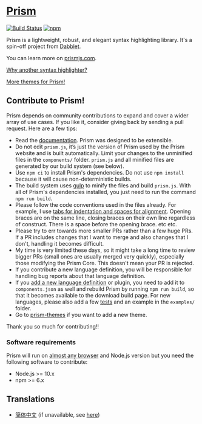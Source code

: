 # [Prism](http://prismjs.com/)

[![Build Status](http://github.com/PrismJS/prism/workflows/CI/badge.svg)](http://github.com/PrismJS/prism/actions)
[![npm](http://img.shields.io/npm/dw/prismjs.svg)](http://www.npmjs.com/package/prismjs)

Prism is a lightweight, robust, and elegant syntax highlighting library. It's a spin-off project from [Dabblet](http://dabblet.com/).

You can learn more on [prismjs.com](http://prismjs.com/).

[Why another syntax highlighter?](http://lea.verou.me/2012/07/introducing-prism-an-awesome-new-syntax-highlighter/#more-1841)

[More themes for Prism!](http://github.com/PrismJS/prism-themes)

## Contribute to Prism!

Prism depends on community contributions to expand and cover a wider array of use cases. If you like it, consider giving back by sending a pull request. Here are a few tips:

- Read the [documentation](http://prismjs.com/extending.html). Prism was designed to be extensible.
- Do not edit `prism.js`, it’s just the version of Prism used by the Prism website and is built automatically. Limit your changes to the unminified files in the `components/` folder. `prism.js` and all minified files are generated by our build system (see below).
- Use `npm ci` to install Prism's dependencies. Do not use `npm install` because it will cause non-deterministic builds.
- The build system uses [gulp](http://github.com/gulpjs/gulp) to minify the files and build `prism.js`. With all of Prism's dependencies installed, you just need to run the command `npm run build`.
- Please follow the code conventions used in the files already. For example, I use [tabs for indentation and spaces for alignment](http://lea.verou.me/2012/01/why-tabs-are-clearly-superior/). Opening braces are on the same line, closing braces on their own line regardless of construct. There is a space before the opening brace. etc etc.
- Please try to err towards more smaller PRs rather than a few huge PRs. If a PR includes changes that I want to merge and also changes that I don't, handling it becomes difficult.
- My time is very limited these days, so it might take a long time to review bigger PRs (small ones are usually merged very quickly), especially those modifying the Prism Core. This doesn't mean your PR is rejected.
- If you contribute a new language definition, you will be responsible for handling bug reports about that language definition.
- If you [add a new language definition](http://prismjs.com/extending.html#creating-a-new-language-definition) or plugin, you need to add it to `components.json` as well and rebuild Prism by running `npm run build`, so that it becomes available to the download build page. For new languages, please also add a few [tests](http://prismjs.com/test-suite.html) and an example in the `examples/` folder.
- Go to [prism-themes](http://github.com/PrismJS/prism-themes) if you want to add a new theme.

Thank you so much for contributing!!

### Software requirements

Prism will run on [almost any browser](http://prismjs.com/#features-full) and Node.js version but you need the following software to contribute:

- Node.js >= 10.x
- npm >= 6.x

## Translations

* [简体中文](http://www.awesomes.cn/repo/PrismJS/prism) (if unavailable, see [here](http://deepmind.t-salon.cc/article/113))
